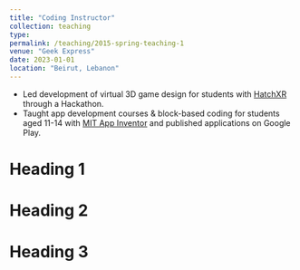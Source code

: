 ```yaml
---
title: "Coding Instructor"
collection: teaching
type: 
permalink: /teaching/2015-spring-teaching-1
venue: "Geek Express" 
date: 2023-01-01
location: "Beirut, Lebanon"
---
```


- Led development of virtual 3D game design for students with [HatchXR](https://hatchxr.com/) through a Hackathon.
- Taught app development courses & block-based coding for students aged 11-14 with [MIT App Inventor](https://appinventor.mit.edu/) and published applications on Google Play.

Heading 1
======

Heading 2
======

Heading 3
======
